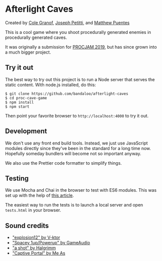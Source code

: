 # Afterlight Caves

Created by
[Cole Granof](http://www.bandaloo.fun),
[Joseph Petitti](https://josephpetitti.com), and
[Matthew Puentes](https://mattpuentes.com)

This is a cool game where you shoot procedurally generated enemies in
procedurally generated caves.

It was originally a submission for [PROCJAM 2019](https://www.procjam.com/), but
has since grown into a much bigger project.

## Try it out

The best way to try out this project is to run a Node server that serves the
static content. With node.js installed, do this:

```
$ git clone https://github.com/bandaloo/afterlight-caves
$ cd proc-cave-game
$ npm install
$ npm start
```

Then point your favorite browser to `http://localhost:4000` to try it out.

## Development

We don't use any front end build tools. Instead, we just use JavaScript modules
directly since they've been in the standard for a long time now. Hopefully
someday bundlers will become not so important anyway.

We also use the Prettier code formatter to simplify things.

## Testing

We use Mocha and Chai in the browser to test with ES6 modules. This was set up
with the help of [this article](https://medium.com/dailyjs/running-mocha-tests-as-native-es6-modules-in-a-browser-882373f2ecb0).

The easiest way to run the tests is to launch a local server and open
`tests.html` in your browser.

## Sound credits

- ["explosion12" by V-ktor](https://freesound.org/people/V-ktor/sounds/435413/)
- ["Spacey 1up/Powerup" by GameAudio](https://freesound.org/people/GameAudio/sounds/220173/)
- ["a shot" by Halgrimm](https://freesound.org/people/Halgrimm/sounds/156895/)
- ["Captive Portal" by Me As](https://files.freemusicarchive.org/storage-freemusicarchive-org/music/no_curator/Captive_Portal/Toy_Sounds_Vol_1/Captive_Portal_-_02_-_Me_As.mp3)
